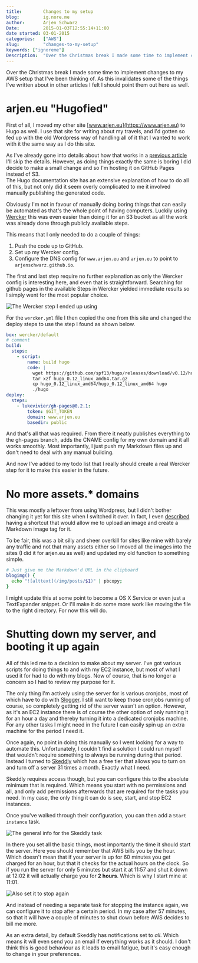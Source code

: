 ```yaml
---
title:        Changes to my setup  
blog:         ig.nore.me  
author:       Arjen Schwarz  
Date:         2015-01-03T12:55:14+11:00   
date started: 03-01-2015  
categories:   ["AWS"]
slug:         "changes-to-my-setup"
keywords: ["ignoreme"]
Description:  "Over the Christmas break I made some time to implement changes to my AWS setup that I've been thinking of. As this invalidates some of the things I've written about in other articles I felt I should point them out here as well."
---
```


Over the Christmas break I made some time to implement changes to my AWS setup that I've been thinking of. As this invalidates some of the things I've written about in other articles I felt I should point them out here as well.

# arjen.eu "Hugofied"

First of all, I moved my other site [www.arjen.eu](https://www.arjen.eu) to Hugo as well. I use that site for writing about my travels, and I'd gotten so fed up with the old Wordpress way of handling all of it that I wanted to work with it the same way as I do this site.

As I've already gone into details about how that works in a [previous article](/2014/09/and-we-ve-gone-static/) I'll skip the details. However, as doing things exactly the same is boring I did decide to make a small change and so I'm hosting it on GitHub Pages instead of S3.   
The Hugo documentation site has an extensive explanation of how to do all of this, but not only did it seem overly complicated to me it involved manually publishing the generated code.

Obviously I'm not in favour of manually doing boring things that can easily be automated as that's the whole point of having computers. Luckily using [Wercker](http://wercker.com) this was even easier than doing it for an S3 bucket as all the work was already done through publicly available steps.

This means that I only needed to do a couple of things:

1. Push the code up to GitHub.
2. Set up my Wercker config.
3. Configure the DNS config for `www.arjen.eu` and `arjen.eu` to point to `arjenschwarz.github.io`.

The first and last step require no further explanation as only the Wercker config is interesting here, and even that is straightforward. Searching for github pages in the available Steps in Wercker yielded immediate results so I simply went for the most popular choice.

![The Wercker step I ended up using](/img/posts/wercker-gh-pages.png)

For the `wercker.yml` file I then copied the one from this site and changed the deploy steps to use the step I found as shown below.

```yaml
box: wercker/default
# comment
build:
  steps:
    - script:
        name: build hugo
        code: |
          wget https://github.com/spf13/hugo/releases/download/v0.12/hugo_0.12_linux_amd64.tar.gz
          tar xzf hugo_0.12_linux_amd64.tar.gz
          cp hugo_0.12_linux_amd64/hugo_0.12_linux_amd64 hugo
          ./hugo
deploy:
  steps:
    - lukevivier/gh-pages@0.2.1:
        token: $GIT_TOKEN
        domain: www.arjen.eu
        basedir: public
```

And that's all that was required. From there it neatly publishes everything to the gh-pages branch, adds the CNAME config for my own domain and it all works smoothly. Most importantly, I just push my Markdown files up and don't need to deal with any manual building.

And now I've added to my todo list that I really should create a real Wercker step for it to make this easier in the future.

# No more assets.* domains

This was mostly a leftover from using Wordpress, but I didn't bother changing it yet for this site when I switched it over. In fact, I even [described](/2014/07/introduction-to-the-aws-cli/) having a shortcut that would allow me to upload an image and create a Markdown image tag for it.

To be fair, this was a bit silly and sheer overkill for sites like mine with barely any traffic and not that many assets either so I moved all the images into the sites (I did it for arjen.eu as well) and updated my old function to something simple.

```bash
# Just give me the Markdown'd URL in the clipboard
blogimg() {
  echo "![alttext](/img/posts/$1)" | pbcopy;
}
```

I might update this at some point to become a OS X Service or even just a TextExpander snippet. Or I'll make it do some more work like moving the file to the right directory. For now this will do.

# Shutting down my server, and booting it up again

All of this led me to a decision to make about my server. I've got various scripts for doing things to and with my EC2 instance, but most of what I used it for had to do with my blogs. Now of course, that is no longer a concern so I had to review my purpose for it.

The only thing I'm actively using the server for is various cronjobs, most of which have to do with [Slogger](https://github.com/ttscoff/Slogger). I still want to keep those cronjobs running of course, so completely getting rid of the server wasn't an option. However, as it's an EC2 instance there is of course the other option of only running it for an hour a day and thereby turning it into a dedicated cronjobs machine. For any other tasks I might need in the future I can easily spin up an extra machine for the period I need it.

Once again, no point in doing this manually so I went looking for a way to automate this. Unfortunately, I couldn't find a solution I could run myself that wouldn't require something to always be running during that period. Instead I turned to [Skeddly](http://www.skeddly.com) which has a free tier that allows you to turn on and turn off a server 31 times a month. Exactly what I need.

Skeddly requires access though, but you can configure this to the absolute minimum that is required. Which means you start with no permissions and all, and only add permissions afterwards that are required for the tasks you need. In my case, the only thing it can do is see, start, and stop EC2 instances.

Once you've walked through their configuration, you can then add a `Start instance` task.

![The general info for the Skeddly task](/img/posts/skeddly-dailyrun-general.png)

In there you set all the basic things, most importantly the time it should start the server. Here you should remember that AWS bills you by the hour. Which doesn't mean that if your server is up for 60 minutes you get charged for an hour, but that it checks for the actual hours on the clock. So if you run the server for only 5 minutes but start it at 11:57 and shut it down at 12:02 it will actually charge you for **2 hours**. Which is why I start mine at 11:01.

![Also set it to stop again](/img/posts/skeddly-dailyrun-stop-instance.png)

And instead of needing a separate task for stopping the instance again, we can configure it to stop after a certain period. In my case after 57 minutes, so that it will have a couple of minutes to shut down before AWS decides to bill me more.

As an extra detail, by default Skeddly has notifications set to *all*. Which means it will even send you an email if everything works as it should. I don't think this is good behaviour as it leads to email fatigue, but it's easy enough to change in your preferences.
